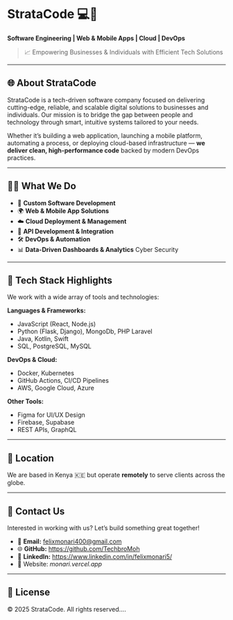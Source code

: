 # StrataCode 💻🚀  
**Software Engineering | Web & Mobile Apps | Cloud | DevOps**

> 📈 Empowering Businesses & Individuals with Efficient Tech Solutions

---

## 🌐 About StrataCode

StrataCode is a tech-driven software company focused on delivering cutting-edge, reliable, and scalable digital solutions to businesses and individuals. Our mission is to bridge the gap between people and technology through smart, intuitive systems tailored to your needs.

Whether it’s building a web application, launching a mobile platform, automating a process, or deploying cloud-based infrastructure — **we deliver clean, high-performance code** backed by modern DevOps practices.

---

## 👨‍💻 What We Do

- 🔧 **Custom Software Development**
- 🌍 **Web & Mobile App Solutions**
- ☁️ **Cloud Deployment & Management**
- 🔁 **API Development & Integration**
- 🛠 **DevOps & Automation**
- 📊 **Data-Driven Dashboards & Analytics**
       Cyber Security

---

## 💼 Tech Stack Highlights

We work with a wide array of tools and technologies:

**Languages & Frameworks:**  
- JavaScript (React, Node.js)  
- Python (Flask, Django), MongoDb, PHP Laravel  
- Java, Kotlin, Swift  
- SQL, PostgreSQL, MySQL  

**DevOps & Cloud:**  
- Docker, Kubernetes  
- GitHub Actions, CI/CD Pipelines  
- AWS, Google Cloud, Azure  

**Other Tools:**  
- Figma for UI/UX Design  
- Firebase, Supabase  
- REST APIs, GraphQL  

---

## 📍 Location

We are based in Kenya 🇰🇪 but operate **remotely** to serve clients across the globe.

---

## 📨 Contact Us

Interested in working with us? Let’s build something great together!

- 📩 **Email:** felixmonari400@gmail.com  
- 🌐 **GitHub:** https://github.com/TechbroMoh  
- 📱 **LinkedIn:** https://www.linkedin.com/in/felixmonari5/
- 🏢 Website: *monari.vercel.app*

---

## 🧾 License

© 2025 StrataCode. All rights reserved....
